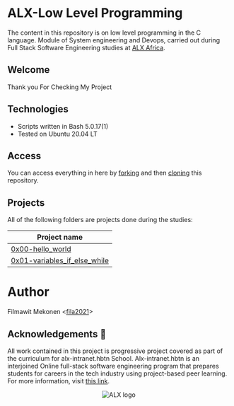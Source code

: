 # ALX-Low Level Programming 

The content in this repository is on low level programming in the C language. Module of System engineering and Devops, carried out during Full Stack Software Engineering studies at [ALX Africa](https://www.alxafrica.com//).

## Welcome
Thank you For Checking My Project

## Technologies
* Scripts written in Bash 5.0.17(1)
* Tested on Ubuntu 20.04 LT

## Access

You can access everything in here by [forking](https://docs.github.com/en/github/getting-started-with-github/fork-a-repo) and then [cloning](https://docs.github.com/en/github/creating-cloning-and-archiving-repositories/cloning-a-repository) this repository. 

## Projects
All of the following folders are projects done during the studies:

| Project name |
| ------------ |
| [0x00-hello_world](https://github.com/fila2021/alx-low_level_programming/tree/master/0x00-hello_world) |
| [0x01-variables_if_else_while](https://github.com/fila2021/alx-low_level_programming/tree/master/0x01-variables_if_else_while) |

# Author
Filmawit Mekonen <[fila2021](https://github.com/fila2021)>

## Acknowledgements :pray:

All work contained in this project is progressive project covered  as part of the curriculum for
alx-intranet.hbtn School. Alx-intranet.hbtn is an interjoined Online  full-stack software engineering program that prepares students for careers in the tech industry
using project-based peer learning. For more information, visit
[this link](https://www.alxafrica.com/).

<p align="center">
  <img
    src="https://lh3.googleusercontent.com/vH1HTHhq7BIEuhIDuEc2Wrc2LgZigsJEWDR56ALuDFRZv9-jqCgHNHuBHIB-fLrrbwp7tJ8b7qeIJo0VtHUh=s0"
    alt="ALX logo">
</p>
